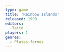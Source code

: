 ```yaml
---
type: game
title: 'Rainbow Islands'
released: 1990
editors: 
  -Taito
players: 1
genres:
  - Plates-formes
---
```

